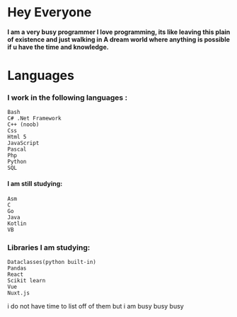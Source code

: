 

<!--
**Deadtrix21/Deadtrix21** is a ✨ _special_ ✨ repository because its `README.md` (this file) appears on your GitHub profile.

Here are some ideas to get you started:

- 🔭 I’m currently working on ...
- 🌱 I’m currently learning ...
- 👯 I’m looking to collaborate on ...
- 🤔 I’m looking for help with ...
- 💬 Ask me about ...
- 📫 How to reach me: ...
- 😄 Pronouns: ...
- ⚡ Fun fact: ...
-->



# Hey Everyone

**I am a very busy programmer
I love programming, its like leaving this plain of existence and just walking in
A dream world where anything is possible if u have the time and knowledge.** 

# Languages
### I work in the following languages :

	Bash
	C# .Net Framework
	C++ (noob)
	Css
	Html 5
	JavaScript
	Pascal
	Php
	Python
	SQL

	
#### I am still studying:
	
	Asm
	C
	Go
	Java
	Kotlin
	VB


### Libraries I am studying:
	
	Dataclasses(python built-in)
	Pandas
	React
	Scikit learn
	Vue
	Nuxt.js

i do not have time to list off of them but  i am busy busy busy
